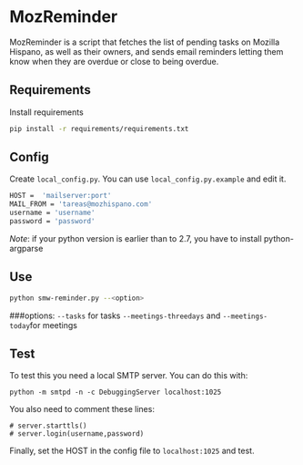 # MozReminder

MozReminder is a script that fetches the list of pending tasks on Mozilla Hispano, as well as their owners, and sends email reminders letting them know when they are overdue or close to being overdue.

## Requirements

Install requirements
```bash
pip install -r requirements/requirements.txt
```

## Config

Create ``local_config.py``. You can use ``local_config.py.example`` and edit it.

```bash
HOST =  'mailserver:port'
MAIL_FROM = 'tareas@mozhispano.com'
username = 'username'
password = 'password'
```

*Note*: if your python version is earlier than to 2.7, you have to install python-argparse

## Use
```bash
python smw-reminder.py --<option>
```
###options:
``--tasks`` for tasks
``--meetings-threedays`` and ``--meetings-today``for meetings

## Test

To test this you need a local SMTP server. You can do this with:

```
python -m smtpd -n -c DebuggingServer localhost:1025
```

You also need to comment these lines:

```
# server.starttls()
# server.login(username,password)
```
Finally, set the HOST in the config file  to ``localhost:1025`` and test.
